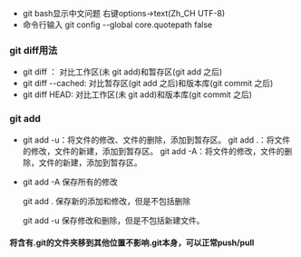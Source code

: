* git bash显示中文问题 右键options->text(Zh_CH UTF-8)
* 命令行输入 git config --global core.quotepath false



### git diff用法

* git diff ： 对比工作区(未 git add)和暂存区(git add 之后)
* git diff --cached: 对比暂存区(git add 之后)和版本库(git commit 之后)
* git diff HEAD:  对比工作区(未 git add)和版本库(git commit 之后)

### git add

* git add -u：将文件的修改、文件的删除，添加到暂存区。
  git add .：将文件的修改，文件的新建，添加到暂存区。
  git add -A：将文件的修改，文件的删除，文件的新建，添加到暂存区。

* git add -A  保存所有的修改

  git add .   保存新的添加和修改，但是不包括删除

  git add -u  保存修改和删除，但是不包括新建文件。


#### 将含有.git的文件夹移到其他位置不影响.git本身，可以正常push/pull
